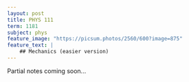 ```yaml
---
layout: post
title: PHYS 111
term: 1181
subject: phys
feature_image: "https://picsum.photos/2560/600?image=875"
feature_text: |
    ## Mechanics (easier version)
---
```


Partial notes coming soon...
